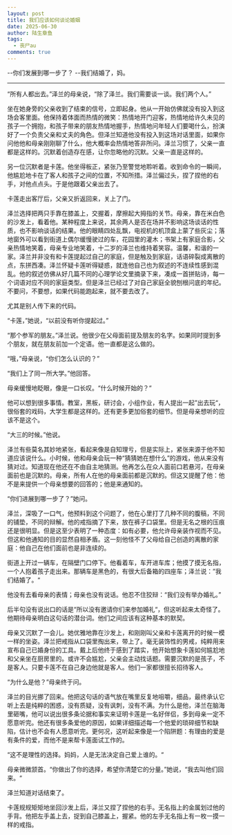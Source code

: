 ```yaml
---
layout: post
title: 我们应该如何谈论婚姻
date: 2025-06-30
author: 陆生章鱼
tags:
  - 丧尸au
comments: true
---
```

--你们发展到哪一步了？
--我们结婚了，妈。
<!-- more -->
---

“所有人都出去。”泽兰的母亲说，“除了泽兰。我们需要谈一谈。我们两个人。”

坐在她身旁的父亲收到了结束的信号，立即起身。他从一开始仿佛就没有投入到这场会客里面。他保持着体面而热情的微笑：热情地开门迎客，热情地给许久未见的孩子一个拥抱，和孩子带来的朋友热情地握手，热情地问年轻人们要喝什么，扮演好了一个负责父亲和丈夫的角色。但泽兰知道他没有投入到这场对话里面，如果你问他他和母亲刚刚聊了什么，他大概率会热情地答非所问。泽兰习惯了，父亲一直都是这样的。沉默着创造存在感，让你忽略他的沉默。父亲一直是这样的。

另一位沉默者是卡莲。他坐得板正，紧张乃至警觉地聆听着。收到命令的一瞬间，他尴尬地卡在了客人和孩子之间的位置，不知所措。泽兰偏过头，捏了捏他的右手，对他点点头。于是他跟着父亲出去了。

卡莲走出客厅后，父亲又折返回来，关上了门。

泽兰选择把两只手靠在膝盖上，交握着，摩擦起大拇指的关节。母亲，靠在米白色的沙发上，看着他。某种程度上来说，其余两人是否在场并不影响这场谈话的性质，也不影响谈话的结果。他的眼睛四处乱飘，电视机的机顶盒上蒙了些灰尘；落地窗外可以看到街道上偶尔缓慢驶过的车，花园里的灌木；书架上有家庭合影，父亲热情地笑着，母亲专业地笑着，十二岁的泽兰也维持着笑容。温馨，和谐的一家。泽兰并非没有和卡莲提起过自己的家庭，但是触及到家庭，话语碎裂成离散的点，东拼西凑。泽兰怀疑卡莲听得疑惑，就连他自己也为叙述的不连续性感到混乱。他的叙述仿佛从好几篇不同的心理学论文里摘录下来，凑成一首拼贴诗，每一个词语对应不同的家庭类型。但是泽兰已经过了对自己家庭全貌刨根问底的年纪。不要问，不要想，如果代码能跑起来，就不要去改了。

尤其是别人传下来的代码。

“卡莲，”她说，“以前没有听你提起过。”

“那个参军的朋友。”泽兰说。他很少在父母面前提及朋友的名字。如果同时提到多个朋友，就在朋友前加一个定语。他一直都是这么做的。

“哦，”母亲说，“你们怎么认识的？”

“我们上了同一所大学。”他回答。

母亲缓慢地眨眼，像是一口长叹。“什么时候开始的？“

他可以想到很多事情。教室，黑板，研讨会，小组作业，有人提出一起”出去玩“，很俗套的戏码，大学生都是这样的。还有更多更加俗套的细节。但是母亲想听的应该不是这个。

“大三的时候。”他说。

泽兰有些莫名其妙地紧张，看起来像是自知理亏，但是实际上，紧张来源于他不知道应该说什么。小时候，他和母亲会玩一种“猜猜她在想什么”的游戏，他从来没有猜对过。知道现在他还在不由自主地猜测。他再怎么在众人面前口若悬河，在母亲面前也是沉默的。母亲，所有人在他的母亲面前都是沉默的。但这又提醒了他：他不是来提供一个母亲想要的回答的；他是来通知的。

“你们进展到哪一步了？”她问。

泽兰，深吸了一口气，他预料到这个问题了，他在心里打了几种不同的腹稿，不同的铺垫，不同的辩解。他的戒指摘了下来，放在裤子口袋里。但是无名之根的压痕还是很明显。但是这至少表明了一种态度：如有必要，他允许母亲装作视而不见。但这和他通知的目的显然自相矛盾。这一刻他怪不了父母给自己创造的离散的家庭：他自己在他们面前也是非连续的。

街道上开过一辆车，在隔壁门口停下。他看着车，车开进车库；他摸了摸无名指，一个人抱着孩子走出来。那辆车是黑色的，有很大后备箱的四座车；泽兰说：”我们结婚了。“

他没有去看母亲的表情；母亲也没有说话。他忍不住狡辩：“我们没有举办婚礼。”

后半句没有说出口的话是“所以没有邀请你们来参加婚礼“，但这听起来太奇怪了。他期待母亲明白这句话的潜台词。他们之间应该有这种基本的默契。

母亲又沉默了一会儿。她优雅地靠在沙发上，和刚刚叫父亲和卡莲离开的时候一模一样的坐姿。泽兰把戒指从口袋里掏出来，带上了。毫无装饰性的男戒，纯粹用来宣布自己已婚身份的工具。戴上后他终于感到了踏实，他开始想象卡莲如何尴尬地和父亲坐在厨房里的。或许不会尴尬，父亲会主动找话题。需要沉默的是孩子，不是客人。只要卡莲不在自己身边他就是客人。他们一家都很擅长招待客人。

“为什么是他？”母亲终于问。

泽兰的目光挪了回来。他把这句话的语气放在嘴里反复地咀嚼，细品，最终承认它听上去是纯粹的困惑，没有质疑，没有讽刺，没有不满。为什么是他，泽兰在脑海里砸嘴，他可以说出很多条论据和事实来证明卡莲是一名好伴侣，多到母亲一定不愿意听完。他还有很多条爱他的原因，如果详细描述每一个他爱的琐碎细节和缺陷，估计也不会有人愿意听完。更何况，这听起来像是一个陷阱题：有理由的爱是有条件的爱，而他不是来帮卡莲面试工作的。

“这不是理性的选择。妈妈，人是无法决定自己爱上谁的。“

母亲微微颔首。“你做出了你的选择，希望你清楚它的分量。”她说，“我去叫他们回来。“

泽兰知道对话结束了。

卡莲规规矩矩地坐回沙发上后，泽兰又捏了捏他的右手。无名指上的金属划过他的手背。他把左手盖上去，捉到自己膝盖上，握紧。他的左手无名指上有一枚一摸一样的戒指。


